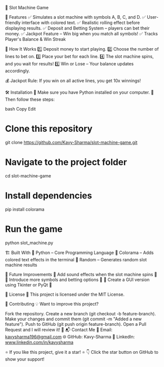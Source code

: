 🎰 Slot Machine Game



📝 Features
✅ Simulates a slot machine with symbols A, B, C, and D.
✅ User-friendly interface with colored text.
✅ Realistic rolling effect before displaying results.
✅ Deposit and Betting System – players can bet their money.
✅ Jackpot Feature – Win big when you match all symbols!
✅ Tracks Player's Balance & Win Streak

📌 How It Works
1️⃣ Deposit money to start playing.
2️⃣ Choose the number of lines to bet on.
3️⃣ Place your bet for each line.
4️⃣ The slot machine spins, and you wait for results!
5️⃣ Win or Lose – Your balance updates accordingly.

💰 Jackpot Rule: If you win on all active lines, you get 10x winnings!

🛠️ Installation
🔹 Make sure you have Python installed on your computer.
🔹 Then follow these steps:

bash
Copy
Edit
# Clone this repository
git clone https://github.com/Kavy-Sharma/slot-machine-game.git

# Navigate to the project folder
cd slot-machine-game

# Install dependencies
pip install colorama

# Run the game
python slot_machine.py

🏗️ Built With
🔹 Python – Core Programming Language
🔹 Colorama – Adds colored text effects in the terminal
🔹 Random – Generates random slot machine results

🎯 Future Improvements
🔹 Add sound effects when the slot machine spins 🎵
🔹 Introduce more symbols and betting options 🎲
🔹 Create a GUI version using Tkinter or PyQt 🎨

📄 License
📜 This project is licensed under the MIT License.

🤝 Contributing
💡 Want to improve this project?

Fork the repository.
Create a new branch (git checkout -b feature-branch).
Make your changes and commit them (git commit -m "Added a new feature").
Push to GitHub (git push origin feature-branch).
Open a Pull Request and I will review it! 🚀
📬 Contact Me
📧 Email: kavysharma196@gmail.com
🌐 GitHub: Kavy-Sharma
📢 LinkedIn: www.linkedin.com/in/kavysharma

⭐ If you like this project, give it a star! ⭐
👇 Click the star button on GitHub to show your support!


